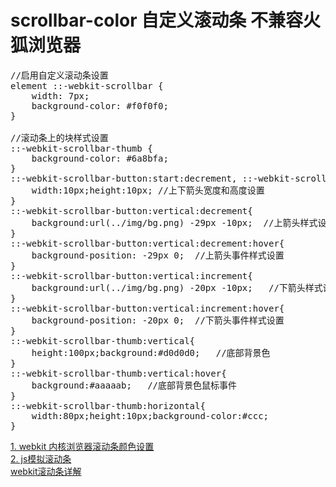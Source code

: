 # scrollbar-color   自定义滚动条  不兼容火狐浏览器
<pre>
//启用自定义滚动条设置
element ::-webkit-scrollbar {
    width: 7px;
    background-color: #f0f0f0;
}

//滚动条上的块样式设置
::-webkit-scrollbar-thumb {
    background-color: #6a8bfa;
}
::-webkit-scrollbar-button:start:decrement, ::-webkit-scrollbar-button:end:increment{
    width:10px;height:10px; //上下箭头宽度和高度设置
}   
::-webkit-scrollbar-button:vertical:decrement{
    background:url(../img/bg.png) -29px -10px;  //上箭头样式设置
}  
::-webkit-scrollbar-button:vertical:decrement:hover{
    background-position: -29px 0;  //上箭头事件样式设置
}          
::-webkit-scrollbar-button:vertical:increment{
    background:url(../img/bg.png) -20px -10px;   //下箭头样式设置
}    
::-webkit-scrollbar-button:vertical:increment:hover{
    background-position: -20px 0;  //下箭头事件样式设置
}          
::-webkit-scrollbar-thumb:vertical{
    height:100px;background:#d0d0d0;   //底部背景色
}  
::-webkit-scrollbar-thumb:vertical:hover{
    background:#aaaaab;   //底部背景色鼠标事件
}         
::-webkit-scrollbar-thumb:horizontal{
    width:80px;height:10px;background-color:#ccc;
}
</pre>

<a href="http://www.lyblog.net/detail/314.html" target="_blank">1. webkit 内核浏览器滚动条颜色设置</a><br/>
<a href="http://passer-by.com/widget/jquery-scrollbar/" target="_blank">2. js模拟滚动条</a><br/>
<a href="http://edu.cnzz.cn/201212/836936e7.shtml">webkit滚动条详解</a>
